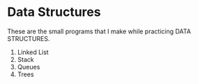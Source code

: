 # Data Structures
These are the small programs that I make while practicing DATA STRUCTURES.

1. Linked List
2. Stack
3. Queues
4. Trees
